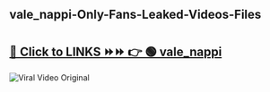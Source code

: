 
 ## vale_nappi-Only-Fans-Leaked-Videos-Files

# <h2><a href="https://mediaupload.pro?vale_nappi">🔗 Click to LINKS ⏩⏩ 👉 🟢 vale_nappi </a></h2>

<a href="https://mediaupload.pro?vale_nappi" rel="nofollow" data-target="animated-image.originalLink"><img src="https://i.ibb.co.com/xMMVF88/686577567.gif" alt="Viral Video Original" style="max-width: 100%; display: inline-block;" data-target="animated-image.originalImage"></a>
